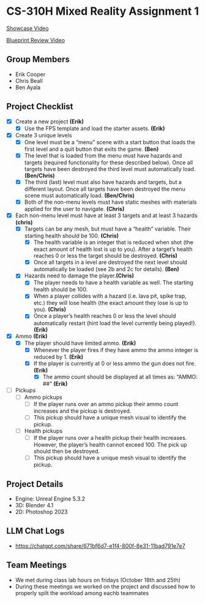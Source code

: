 # CS-310H Mixed Reality Assignment 1

[Showcase Video](https://www.youtube.com/)

[Blueprint Review Video](https://www.youtube.com/)

## Group Members
- Erik Cooper
- Chris Beall
- Ben Ayala

## Project Checklist
- [x] Create a new project **(Erik)**
  - [x] Use the FPS template and load the starter assets. **(Erik)**
- [x] Create 3 unique levels
  - [x] One level must be a “menu” scene with a start button that loads the first level and a quit button that exits the game. **(Ben)**
  - [x] The level that is loaded from the menu must have hazards and targets (required functionality for these described below). Once all targets have been destroyed the third level must automatically load. **(Ben/Chris)**
  - [x] The third (last) level must also have hazards and targets, but a different layout. Once all targets have been destroyed the menu scene must automatically load. **(Ben/Chris)**
  - [x] Both of the non-menu levels must have static meshes with materials applied for the user to navigate. **(Chris)**
- [x] Each non-menu level must have at least 3 targets and at least 3 hazards **(chris)**
  - [x] Targets can be any mesh, but must have a “health” variable. Their starting health should be 100. **(Chris)**
    - [x] The health variable is an integer that is reduced when shot (the exact amount of health lost is up to you). After a target’s health reaches 0 or less the target should be destroyed. **(Chris)**
    - [x] Once all targets in a level are destroyed the next level should automatically be loaded (see 2b and 2c for details). **(Ben)**
  - [x] Hazards need to damage the player.**(Chris)**
    - [x] The player needs to have a health variable as well. The starting health should be 100.
    - [x] When a player collides with a hazard (i.e. lava pit, spike trap, etc.) they will lose health (the exact amount they lose is up to you). **(Chris)**
    - [x] Once a player’s health reaches 0 or less the level should automatically restart (hint load the level currently being played!). **(Erik)**
- [x] Ammo **(Erik)**
  - [x] The player should have limited ammo. **(Erik)**
    - [x] Whenever the player fires if they have ammo the ammo integer is reduced by 1. **(Erik)**
    - [x] If the player is currently at 0 or less ammo the gun does not fire. **(Erik)**
      - [x] The ammo count should be displayed at all times as: “AMMO: ##” **(Erik)**
- [ ] Pickups
  - [ ] Ammo pickups
    - [ ] If the player runs over an ammo pickup their ammo count increases and the pickup is destroyed.
    - [ ] This pickup should have a unique mesh visual to identify the pickup.
  - [ ] Health pickups
    - [ ] If the player runs over a health pickup their health increases. However, the player’s health cannot exceed 100. The pick up should then be destroyed.
    - [ ] This pickup should have a unique mesh visual to identify the pickup.

## Project Details
- Engine: Unreal Engine 5.3.2
- 3D: Blender 4.1
- 2D: Photoshop 2023

## LLM Chat Logs
- https://chatgpt.com/share/671bf6d7-e1f4-800f-8e31-11bad791e7e7

## Team Meetings
- We met during class lab hours on fridays (October 18th and 25th)
- During these meetings we worked on the project and discussed how to properly split the workload among eachb teammates
